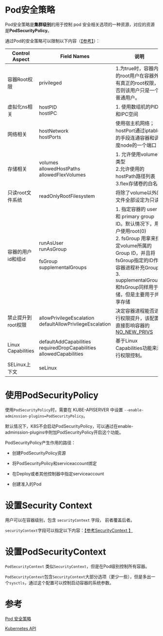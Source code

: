 # Pod安全策略

Pod安全策略是**集群级别**的用于控制 pod 安全相关选项的一种资源，对应的资源是**PodSecurityPolicy**。

通过Pod的安全策略可以限制以下内容（[【参考】](https://kubernetes.io/docs/reference/generated/kubernetes-api/v1.18/#podsecuritypolicyspec-v1beta1-policy)）：

| **Control Aspect** | **Field Names**                                              | 说明                                                         |
| ------------------ | ------------------------------------------------------------ | ------------------------------------------------------------ |
| 容器Root权限       | privileged                                                   | 1.为true时，容器内的root用户在容器外有真正的root权限，否则该用户只是一个普通用户。 |
| 虚拟化ns相关       | hostPID<br />hostIPC                                         | 1. 使用数组机的PID和IPC空间                                  |
| 网络相关           | hostNetwork<br />hostPorts                                   | 使用宿主机网络；<br />hostPort通过iptable的手段连通容器和调度node的一个端口； |
| 存储相关           | volumes<br />allowedHostPaths<br />allowedFlexVolumes        | 1. 允许使用volume的类型<br />2.允许使用的hostPath路径列表<br />3.flex存储卷的白名单 |
| 只读root文件系统   | readOnlyRootFilesystem                                       | 将除了volume以外的文件全部设定为只读                         |
| 容器的用户id和组id | runAsUser<br />runAsGroup<br /><br />fsGroup<br />supplementalGroups | 1. 指定容器的 user ID 和 primary group ID。默认情况下，用户使用root(0)<br />2. fsGroup 用拿来指定volume所属的Group ID，并且将fsGroup指定的ID作为容器进程补充Group<br />3. supplementalGroups和fsGroup同样用于存储，但是主要用于共享存储 |
| 禁止提升到root权限 | allowPrivilegeEscalation<br />defaultAllowPrivilegeEscalation | 决定容器进程能否进行权限提升，该配置直接影响容器的 [NO_NEW_PRIVS](https://www.kernel.org/doc/Documentation/prctl/no_new_privs.txt) |
| Linux Capabilities | defaultAddCapabilities<br />requiredDropCapabilities<br />allowedCapabilities | 基于Linux Capabilities功能来进行权限控制。                   |
| SELinux上下文      | seLinux                                                      |                                                              |

# 使用PodSecurityPolicy

使用`PodSecurityPolicy`时，需要在 KUBE-APISERVER 中设置 `--enable-adminssion-plugins=PodSecurityPolicy`。

默认情况下，K8S不会启动PodSecurityPolicy，可以通过在enable-adminssion-plugins中附加PodSecurityPolicy开启这个功能。

PodSecurityPolicy产生作用的路径：

- 创建PodSecurityPolicy资源

- 将PodSecurityPolicy和serviceaccount绑定

- 在Deploy或者其他控制器中指定serviceaccount

- 创建准入的Pod

  





# 设置Security Context

用户可以在容器级别，包含 `securityContext` 字段， 前者覆盖后者。

`securityContext`字段可以指定以下内容：[【参考SecurityContext 】](https://kubernetes.io/docs/reference/generated/kubernetes-api/v1.18/)



# 设置PodSecurityContext 

`PodSecurityContext` 类似`SecurityContext`，但是在Pod级别控制所有容器。

`PodSecurityContext`包含`SecurityContext`大部分选项（更少一些），但是多出一个`sysctls`，通过这个配置可以控制启动容器的系统参数。



# 参考

[Pod 安全策略](https://k8smeetup.github.io/docs/concepts/policy/pod-security-policy/)

[Kubernetes API](https://kubernetes.io/docs/reference/generated/kubernetes-api/v1.18/)